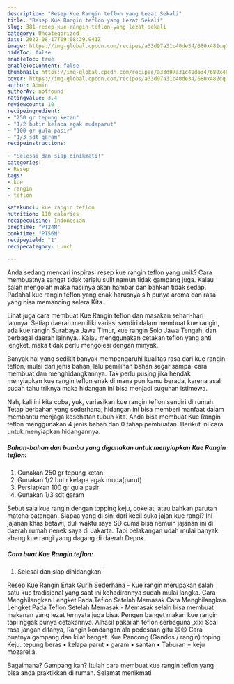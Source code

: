```yaml
---
description: "Resep Kue Rangin teflon yang Lezat Sekali"
title: "Resep Kue Rangin teflon yang Lezat Sekali"
slug: 381-resep-kue-rangin-teflon-yang-lezat-sekali
category: Uncategorized
date: 2022-08-17T09:08:39.941Z
image: https://img-global.cpcdn.com/recipes/a33d97a31c40de34/680x482cq70/kue-rangin-teflon-foto-resep-utama.jpg
hideToc: false
enableToc: true
enableTocContent: false
thumbnail: https://img-global.cpcdn.com/recipes/a33d97a31c40de34/680x482cq70/kue-rangin-teflon-foto-resep-utama.jpg
cover: https://img-global.cpcdn.com/recipes/a33d97a31c40de34/680x482cq70/kue-rangin-teflon-foto-resep-utama.jpg
author: Admin
authorAv: notfound
ratingvalue: 3.4
reviewcount: 10
recipeingredient:
- "250 gr tepung ketan"
- "1/2 butir kelapa agak mudaparut"
- "100 gr gula pasir"
- "1/3 sdt garam"
recipeinstructions:

- "Selesai dan siap dinikmati!"
categories:
- Resep
tags:
- kue
- rangin
- teflon

katakunci: kue rangin teflon 
nutrition: 110 calories
recipecuisine: Indonesian
preptime: "PT24M"
cooktime: "PT56M"
recipeyield: "1"
recipecategory: Lunch

---
```





Anda sedang mencari inspirasi resep kue rangin teflon yang unik? Cara membuatnya sangat tidak terlalu sulit namun tidak gampang juga. Kalau salah mengolah maka hasilnya akan hambar dan bahkan tidak sedap. Padahal kue rangin teflon yang enak harusnya sih punya aroma dan rasa yang bisa memancing selera Kita.





Lihat juga cara membuat Kue Rangin teflon dan masakan sehari-hari lainnya. Setiap daerah memiliki variasi sendiri dalam membuat kue rangin, ada kue rangin Surabaya Jawa Timur, kue rangin Solo Jawa Tengah, dan berbagai daerah lainnya.. Kalau menggunakan cetakan teflon yang anti lengket, maka tidak perlu mengolesi dengan minyak.

Banyak hal yang sedikit banyak mempengaruhi kualitas rasa dari kue rangin teflon, mulai dari jenis bahan, lalu pemilihan bahan segar sampai cara membuat dan menghidangkannya. Tak perlu pusing jika hendak menyiapkan kue rangin teflon enak di mana pun kamu berada, karena asal sudah tahu triknya maka hidangan ini bisa menjadi suguhan istimewa.






Nah, kali ini kita coba, yuk, variasikan kue rangin teflon sendiri di rumah. Tetap berbahan yang sederhana, hidangan ini bisa memberi manfaat dalam membantu menjaga kesehatan tubuh kita. Anda bisa membuat Kue Rangin teflon menggunakan 4 jenis bahan dan 0 tahap pembuatan. Berikut ini cara untuk menyiapkan hidangannya.

<!--inarticleads1-->

##### Bahan-bahan dan bumbu yang digunakan untuk menyiapkan Kue Rangin teflon:

1. Gunakan 250 gr tepung ketan
1. Gunakan 1/2 butir kelapa agak muda(parut)
1. Persiapkan 100 gr gula pasir
1. Gunakan 1/3 sdt garam


Sebut saja kue rangin dengan topping keju, cokelat, atau bahkan parutan matcha batangan. Siapaa yang di sini dari kecil suka jajan kue rangi? Ini jajanan khas betawi, duli waktu saya SD cuma bisa nemuin jajanan ini di daerah rumah nenek saya di Jakarta. Tapi belakangan udah mulai banyak abang kue rangi yamg dagang di daerah Depok. 

<!--inarticleads2-->

##### Cara buat Kue Rangin teflon:


1. Selesai dan siap dihidangkan!

Resep Kue Rangin Enak Gurih Sederhana - Kue rangin merupakan salah satu kue tradisional yang saat ini kehadirannya sudah mulai langka. Cara Menghilangkan Lengket Pada Teflon Setelah Memasak Cara Menghilangkan Lengket Pada Teflon Setelah Memasak - Memasak selain bisa membuat makanan yang lezat ternyata juga bisa. Pengen banget makan kue rangin tapi nggak punya cetakannya. Alhasil pakailah teflon serbaguna ,xixi Soal rasa jangan ditanya, Rangin kondangan ala pedesaan gitu 😆😆 Cara buatnya gampang dan kilat banget. Kue Pancong (Gandos / rangin) toping Keju. tepung beras • kelapa parut • garam • santan • Taburan = keju mozarella. 

Bagaimana? Gampang kan? Itulah cara membuat kue rangin teflon yang bisa anda praktikkan di rumah. Selamat menikmati

